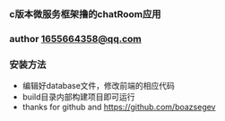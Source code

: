 ### c版本微服务框架撸的chatRoom应用  
### author 1655664358@qq.com         
### 安装方法          
- 编辑好database文件，修改前端的相应代码   
- build目录内部构建项目即可运行   
- thanks for github and https://github.com/boazsegev
